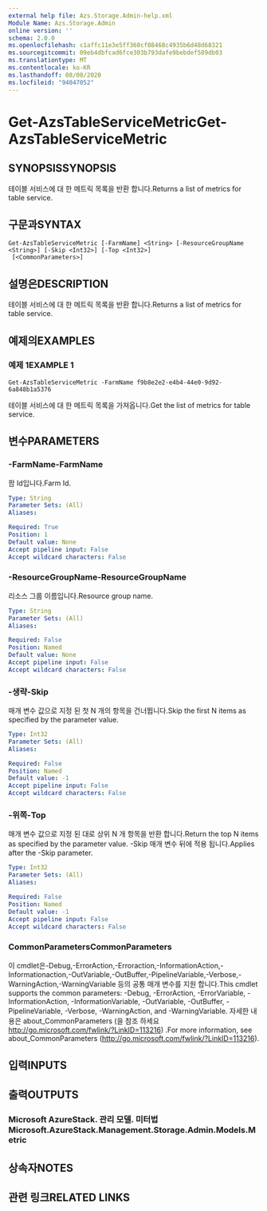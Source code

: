 ```yaml
---
external help file: Azs.Storage.Admin-help.xml
Module Name: Azs.Storage.Admin
online version: ''
schema: 2.0.0
ms.openlocfilehash: c1affc11e3e5ff360cf08468c4935b6d48d68321
ms.sourcegitcommit: 09eb4dbfcad6fce303b793dafe9bebdef589db03
ms.translationtype: MT
ms.contentlocale: ko-KR
ms.lasthandoff: 08/08/2020
ms.locfileid: "94047052"
---
```

# <span data-ttu-id="5bc21-101">Get-AzsTableServiceMetric</span><span class="sxs-lookup"><span data-stu-id="5bc21-101">Get-AzsTableServiceMetric</span></span>

## <span data-ttu-id="5bc21-102">SYNOPSIS</span><span class="sxs-lookup"><span data-stu-id="5bc21-102">SYNOPSIS</span></span>
<span data-ttu-id="5bc21-103">테이블 서비스에 대 한 메트릭 목록을 반환 합니다.</span><span class="sxs-lookup"><span data-stu-id="5bc21-103">Returns a list of metrics for table service.</span></span>

## <span data-ttu-id="5bc21-104">구문과</span><span class="sxs-lookup"><span data-stu-id="5bc21-104">SYNTAX</span></span>

```
Get-AzsTableServiceMetric [-FarmName] <String> [-ResourceGroupName <String>] [-Skip <Int32>] [-Top <Int32>]
 [<CommonParameters>]
```

## <span data-ttu-id="5bc21-105">설명은</span><span class="sxs-lookup"><span data-stu-id="5bc21-105">DESCRIPTION</span></span>
<span data-ttu-id="5bc21-106">테이블 서비스에 대 한 메트릭 목록을 반환 합니다.</span><span class="sxs-lookup"><span data-stu-id="5bc21-106">Returns a list of metrics for table service.</span></span>

## <span data-ttu-id="5bc21-107">예제의</span><span class="sxs-lookup"><span data-stu-id="5bc21-107">EXAMPLES</span></span>

### <span data-ttu-id="5bc21-108">예제 1</span><span class="sxs-lookup"><span data-stu-id="5bc21-108">EXAMPLE 1</span></span>
```
Get-AzsTableServiceMetric -FarmName f9b8e2e2-e4b4-44e0-9d92-6a848b1a5376
```

<span data-ttu-id="5bc21-109">테이블 서비스에 대 한 메트릭 목록을 가져옵니다.</span><span class="sxs-lookup"><span data-stu-id="5bc21-109">Get the list of metrics for table service.</span></span>

## <span data-ttu-id="5bc21-110">변수</span><span class="sxs-lookup"><span data-stu-id="5bc21-110">PARAMETERS</span></span>

### <span data-ttu-id="5bc21-111">-FarmName</span><span class="sxs-lookup"><span data-stu-id="5bc21-111">-FarmName</span></span>
<span data-ttu-id="5bc21-112">팜 Id입니다.</span><span class="sxs-lookup"><span data-stu-id="5bc21-112">Farm Id.</span></span>

```yaml
Type: String
Parameter Sets: (All)
Aliases:

Required: True
Position: 1
Default value: None
Accept pipeline input: False
Accept wildcard characters: False
```

### <span data-ttu-id="5bc21-113">-ResourceGroupName</span><span class="sxs-lookup"><span data-stu-id="5bc21-113">-ResourceGroupName</span></span>
<span data-ttu-id="5bc21-114">리소스 그룹 이름입니다.</span><span class="sxs-lookup"><span data-stu-id="5bc21-114">Resource group name.</span></span>

```yaml
Type: String
Parameter Sets: (All)
Aliases:

Required: False
Position: Named
Default value: None
Accept pipeline input: False
Accept wildcard characters: False
```

### <span data-ttu-id="5bc21-115">-생략</span><span class="sxs-lookup"><span data-stu-id="5bc21-115">-Skip</span></span>
<span data-ttu-id="5bc21-116">매개 변수 값으로 지정 된 첫 N 개의 항목을 건너뜁니다.</span><span class="sxs-lookup"><span data-stu-id="5bc21-116">Skip the first N items as specified by the parameter value.</span></span>

```yaml
Type: Int32
Parameter Sets: (All)
Aliases:

Required: False
Position: Named
Default value: -1
Accept pipeline input: False
Accept wildcard characters: False
```

### <span data-ttu-id="5bc21-117">-위쪽</span><span class="sxs-lookup"><span data-stu-id="5bc21-117">-Top</span></span>
<span data-ttu-id="5bc21-118">매개 변수 값으로 지정 된 대로 상위 N 개 항목을 반환 합니다.</span><span class="sxs-lookup"><span data-stu-id="5bc21-118">Return the top N items as specified by the parameter value.</span></span>
<span data-ttu-id="5bc21-119">-Skip 매개 변수 뒤에 적용 됩니다.</span><span class="sxs-lookup"><span data-stu-id="5bc21-119">Applies after the -Skip parameter.</span></span>

```yaml
Type: Int32
Parameter Sets: (All)
Aliases:

Required: False
Position: Named
Default value: -1
Accept pipeline input: False
Accept wildcard characters: False
```

### <span data-ttu-id="5bc21-120">CommonParameters</span><span class="sxs-lookup"><span data-stu-id="5bc21-120">CommonParameters</span></span>
<span data-ttu-id="5bc21-121">이 cmdlet은-Debug,-ErrorAction,-Erroraction,-InformationAction,-Informationaction,-OutVariable,-OutBuffer,-PipelineVariable,-Verbose,-WarningAction,-WarningVariable 등의 공통 매개 변수를 지원 합니다.</span><span class="sxs-lookup"><span data-stu-id="5bc21-121">This cmdlet supports the common parameters: -Debug, -ErrorAction, -ErrorVariable, -InformationAction, -InformationVariable, -OutVariable, -OutBuffer, -PipelineVariable, -Verbose, -WarningAction, and -WarningVariable.</span></span> <span data-ttu-id="5bc21-122">자세한 내용은 about_CommonParameters (을 참조 하세요 http://go.microsoft.com/fwlink/?LinkID=113216) .</span><span class="sxs-lookup"><span data-stu-id="5bc21-122">For more information, see about_CommonParameters (http://go.microsoft.com/fwlink/?LinkID=113216).</span></span>

## <span data-ttu-id="5bc21-123">입력</span><span class="sxs-lookup"><span data-stu-id="5bc21-123">INPUTS</span></span>

## <span data-ttu-id="5bc21-124">출력</span><span class="sxs-lookup"><span data-stu-id="5bc21-124">OUTPUTS</span></span>

### <span data-ttu-id="5bc21-125">Microsoft AzureStack. 관리 모델. 미터법</span><span class="sxs-lookup"><span data-stu-id="5bc21-125">Microsoft.AzureStack.Management.Storage.Admin.Models.Metric</span></span>

## <span data-ttu-id="5bc21-126">상속자</span><span class="sxs-lookup"><span data-stu-id="5bc21-126">NOTES</span></span>

## <span data-ttu-id="5bc21-127">관련 링크</span><span class="sxs-lookup"><span data-stu-id="5bc21-127">RELATED LINKS</span></span>
